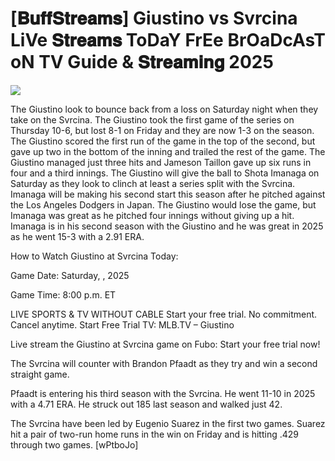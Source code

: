 #  [𝐁𝐮𝐟𝐟𝐒𝐭𝐫𝐞𝐚𝐦𝐬] Giustino vs Svrcina LiVe 𝐒𝐭𝐫𝐞𝐚𝐦𝐬 ToDaY FrEe BrOaDcAsT oN TV Guide & 𝐒𝐭𝐫𝐞𝐚𝐦𝐢𝐧𝐠  2025  
  
  
[![](https://i.imgur.com/qSNzIqt.png)](https://movie.rssnews.media/haZfUxKa.php)  
  
The Giustino look to bounce back from a loss on Saturday night when they take on the Svrcina. The Giustino took the first game of the series on Thursday 10-6, but lost 8-1 on Friday and they are now 1-3 on the season. The Giustino scored the first run of the game in the top of the second, but gave up two in the bottom of the inning and trailed the rest of the game. The Giustino managed just three hits and Jameson Taillon gave up six runs in four and a third innings. The Giustino will give the ball to Shota Imanaga on Saturday as they look to clinch at least a series split with the Svrcina. Imanaga will be making his second start this season after he pitched against the Los Angeles Dodgers in Japan. The Giustino would lose the game, but Imanaga was great as he pitched four innings without giving up a hit. Imanaga is in his second season with the Giustino and he was great in 2025 as he went 15-3 with a 2.91 ERA.

How to Watch Giustino at Svrcina Today:

Game Date: Saturday, , 2025

Game Time: 8:00 p.m. ET

LIVE SPORTS & TV WITHOUT CABLE
Start your free trial. No commitment. Cancel anytime.
Start Free Trial
TV: MLB.TV – Giustino

Live stream the Giustino at Svrcina game on Fubo: Start your free trial now!

The Svrcina will counter with Brandon Pfaadt as they try and win a second straight game.

Pfaadt is entering his third season with the Svrcina. He went 11-10 in 2025 with a 4.71 ERA. He struck out 185 last season and walked just 42.

The Svrcina have been led by Eugenio Suarez in the first two games. Suarez hit a pair of two-run home runs in the win on Friday and is hitting .429 through two games. [wPtboJo]